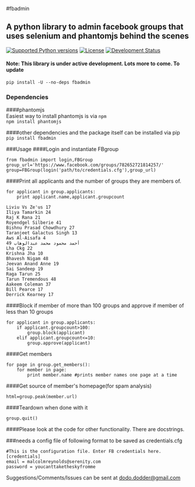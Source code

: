 #fbadmin
## A python library to admin facebook groups that uses selenium and phantomjs behind the scenes
[![Supported Python versions](https://pypip.in/py_versions/fbadmin/badge.svg)](https://pypi.python.org/pypi/<fbadmin>/)
[![License](https://pypip.in/license/fbadmin/badge.svg)](https://pypi.python.org/pypi/fbadmin/)
[![Development Status](https://pypip.in/status/fbadmin/badge.svg)](https://pypi.python.org/pypi/fbadmin/)

#### Note: This library is under active development. Lots more to come. To update 

```pip install -U --no-deps fbadmin```

### Dependencies
####phantomjs                               
Easiest way to install phantomjs is via ```npm```                    
```npm install phantomjs```                        

####other dependencies and the package itself can be installed via pip                                          
```pip install fbadmin```

###Usage
####Login and instantiate FBgroup

```
from fbadmin import login,FBGroup
group_url='https://www.facebook.com/groups/782652721814257/'
group=FBGroup(login('path/to/credentials.cfg'),group_url)
```
####Print all applicants and the number of groups they are members of.                          

```
for applicant in group.applicants:
    print applicant.name,applicant.groupcount
     
Liviu Vs Ze'us 17
Iliya Tamarkin 24
Raj K Rana 21
Royendgel Silberie 41
Bishnu Prasad Chowdhury 27
Taranjeet Galactus Singh 13
Aws Al-Aisafa 4
أحمد محمود محمد عبدالوهاب 49
Lha Ckg 22
Krishna Jha 10
Bhavesh Nigam 48
Jeevan Anand Anne 19
Sai Sandeep 19
Raga Tarun 25
Tarun Tremendous 48
Aakeem Coleman 37
Bill Pearce 17
Derrick Kearney 17

```

####Block if member of more than 100 groups and approve if member of less than 10 groups

```
for applicant in group.applicants:
    if applicant.groupcount>100:
        group.block(applicant)
    elif applicant.groupcount<=10:
        group.approve(applicant)

```

####Get members

```
for page in group.get_members():
    for member in page:
        print member.name #prints member names one page at a time
```

####Get source of member's homepage(for spam analysis)

```
html=group.peak(member.url)
```

####Teardown when done with it                  

```
group.quit()
```
####Please look at the code for other functionality. There are docstrings.

###needs a config file of following format to be saved as credentials.cfg

```
#This is the configuration file. Enter FB credentials here.
[credentials]
email = malcolmreynolds@serenity.com
password = youcanttaketheskyfromme
```

Suggestions/Comments/Issues can be sent at dodo.dodder@gmail.com